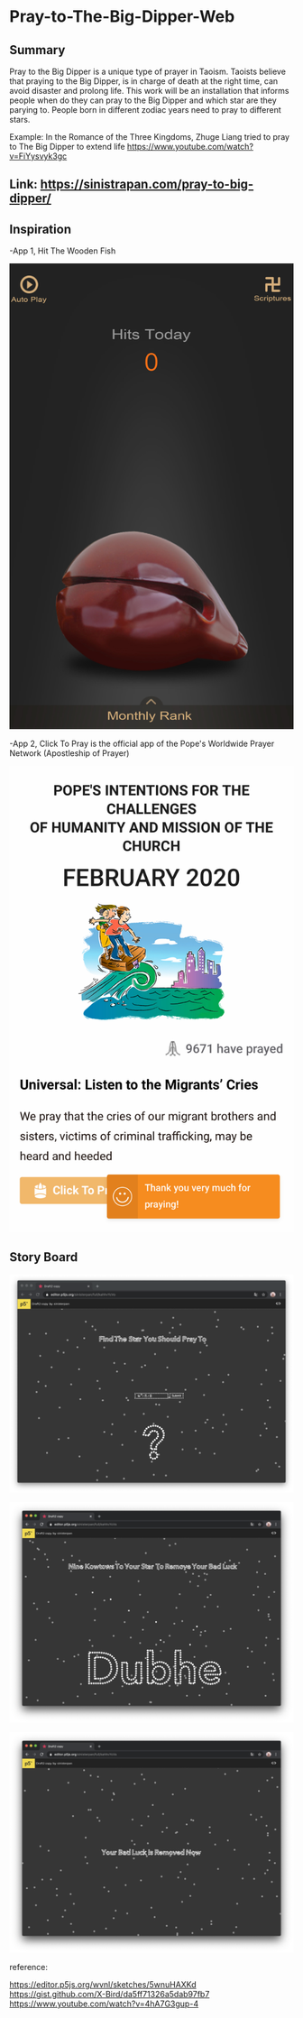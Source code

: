 # Pray-to-The-Big-Dipper-Web

## Summary

Pray to the Big Dipper is a unique type of prayer in Taoism. Taoists believe that praying to the Big Dipper, is in charge of death at the right time, can avoid disaster and prolong life. This work will be an installation that informs people when do they can pray to the Big Dipper and which star are they parying to. People born in different zodiac years need to pray to different stars.

Example: In the Romance of the Three Kingdoms, Zhuge Liang tried to pray to The Big Dipper to extend life
https://www.youtube.com/watch?v=FiYysvyk3gc


## Link: https://sinistrapan.com/pray-to-big-dipper/


## Inspiration 

-App 1, Hit The Wooden Fish

 ![image](https://github.com/chengjun334/Pray-to-The-Big-Dipper/blob/master/WoodenFish.jpg)

-App 2, Click To Pray is the official app of the Pope's Worldwide Prayer Network (Apostleship of Prayer)

 ![image](https://github.com/chengjun334/Pray-to-The-Big-Dipper/blob/master/ClickToPray.jpg)

## Story Board

 ![image](https://github.com/chengjun334/Pray-to-The-Big-Dipper-In-P5/blob/master/page1.png)

 ![image](https://github.com/chengjun334/Pray-to-The-Big-Dipper-In-P5/blob/master/page2.png)

 ![image](https://github.com/chengjun334/Pray-to-The-Big-Dipper-In-P5/blob/master/page3.png)
 
 
reference:

https://editor.p5js.org/wvnl/sketches/5wnuHAXKd
https://gist.github.com/X-Bird/da5ff71326a5dab97fb7
https://www.youtube.com/watch?v=4hA7G3gup-4
